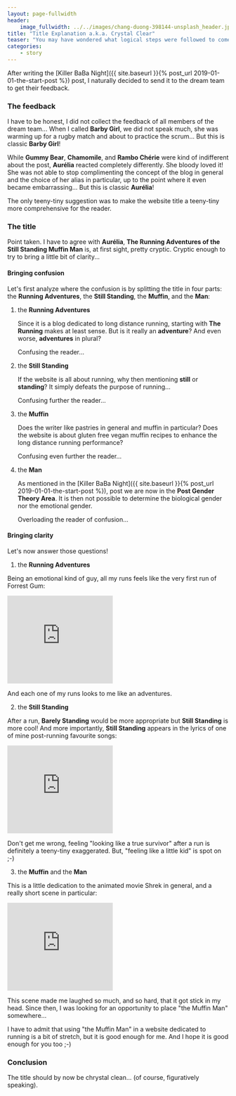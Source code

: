 ```yaml
---
layout: page-fullwidth
header:
    image_fullwidth: ../../images/chang-duong-398144-unsplash_header.jpg
title: "Title Explanation a.k.a. Crystal Clear"
teaser: "You may have wondered what logical steps were followed to come up with this site title..."
categories:
    - story
---
```


After writing the [Killer BaBa Night]({{ site.baseurl }}{% post_url 2019-01-01-the-start-post %}) post, 
I naturally decided to send it to the dream team to get their feedback.

### The feedback

I have to be honest, I did not collect the feedback of all members of the dream team...
 When I called **Barby Girl**, we did not speak much, 
 she was warming up for a rugby match and about to practice the scrum...
But this is classic **Barby Girl**!

While **Gummy Bear**, **Chamomile**, and **Rambo Chérie** were kind of indifferent 
about the post, **Aurélia** reacted completely differently. She bloody loved it!
She was not able to stop complimenting the concept of the blog in general and the choice of her alias in particular, 
up to the point where it even became embarrassing... But this is classic **Aurélia**! 

The only teeny-tiny suggestion was to make the website title a teeny-tiny more comprehensive for the reader.

### The title

Point taken. I have to agree with **Aurélia**, **The Running Adventures of the Still Standing Muffin Man** is,
 at first sight, pretty cryptic. Cryptic enough to try to bring a little bit of clarity...
 
#### Bringing confusion

Let's first analyze where the confusion is by splitting the title in four parts: 
the **Running Adventures**, the **Still Standing**, the **Muffin**, and the **Man**:
 
1. the **Running Adventures**
    
   Since it is a blog dedicated to long distance running, starting with **The Running** makes at least sense. 
   But is it really an **adventure**? And even worse, **adventures** in plural? 
   
   Confusing the reader...
    
2. the **Still Standing**
    
   If the website is all about running, why then mentioning **still** or **standing**?
   It simply defeats the purpose of running... 
   
   Confusing further the reader...


3. the **Muffin**
    
   Does the writer like pastries in general and muffin in particular? 
    Does the website is about gluten free vegan muffin recipes to enhance the long distance running performance? 
    
    Confusing even further the reader...

4. the **Man**

   As mentioned in the [Killer BaBa Night]({{ site.baseurl }}{% post_url 2019-01-01-the-start-post %}), 
   post we are now in the **Post Gender Theory Area**. It is then not possible to determine 
    the biological gender nor the emotional gender. 
    
    Overloading the reader of confusion...

 
#### Bringing clarity
Let's now answer those questions! 

1. the **Running Adventures**

Being an emotional kind of guy, all my runs feels like the very first run of Forrest Gum:
  
  <iframe width="240" height="200" src="https://www.youtube.com/embed/IFeUIJMwG4A" frameborder="0" allowfullscreen></iframe>

  And each one of my runs looks to me like an adventures.

2. the **Still Standing**

After a run, **Barely Standing** would be more appropriate but **Still Standing** is more cool!
And more importantly, **Still Standing** appears in the lyrics of one of mine post-running favourite songs:
 
  <iframe width="240" height="200" src="https://www.youtube.com/embed/NgzRea-9TuI" frameborder="0"  allowfullscreen></iframe>

  Don't get me wrong, feeling "looking like a true survivor" after a run is definitely a teeny-tiny exaggerated.
But, "feeling like a little kid" is spot on ;-)

3. the **Muffin** and the **Man**

This is a little dedication to the animated movie Shrek in general, and 
a really short scene in particular:

  <iframe width="240" height="200" src="https://www.youtube.com/embed/3taMwAEGBVc" frameborder="0" allowfullscreen></iframe>

  This scene made me laughed so much, 
and so hard, that it got stick in my head. Since then, I was looking
for an opportunity to place "the Muffin Man" somewhere...

  I have to admit that using "the Muffin Man" in a website dedicated to
running is a bit of stretch, but it is good enough for me. And I hope it
is good enough for you too ;-)


### Conclusion
The title should by now be chrystal clean... (of course, figuratively speaking).